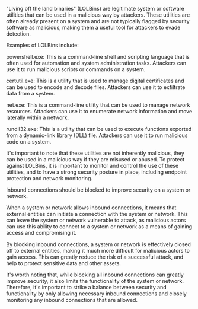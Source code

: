 "Living off the land binaries" (LOLBins) are legitimate system or software utilities that can be used in a malicious way by attackers. These utilities are often already present on a system and are not typically flagged by security software as malicious, making them a useful tool for attackers to evade detection.

Examples of LOLBins include:

powershell.exe: This is a command-line shell and scripting language that is often used for automation and system administration tasks. Attackers can use it to run malicious scripts or commands on a system.

certutil.exe: This is a utility that is used to manage digital certificates and can be used to encode and decode files. Attackers can use it to exfiltrate data from a system.

net.exe: This is a command-line utility that can be used to manage network resources. Attackers can use it to enumerate network information and move laterally within a network.

rundll32.exe: This is a utility that can be used to execute functions exported from a dynamic-link library (DLL) file. Attackers can use it to run malicious code on a system.

It's important to note that these utilities are not inherently malicious, they can be used in a malicious way if they are misused or abused. To protect against LOLBins, it is important to monitor and control the use of these utilities, and to have a strong security posture in place, including endpoint protection and network monitoring.


Inbound connections should be blocked to improve security on a system or network.

When a system or network allows inbound connections, it means that external entities can initiate a connection with the system or network. This can leave the system or network vulnerable to attack, as malicious actors can use this ability to connect to a system or network as a means of gaining access and compromising it.

By blocking inbound connections, a system or network is effectively closed off to external entities, making it much more difficult for malicious actors to gain access. This can greatly reduce the risk of a successful attack, and help to protect sensitive data and other assets.

It's worth noting that, while blocking all inbound connections can greatly improve security, it also limits the functionality of the system or network. Therefore, it's important to strike a balance between security and functionality by only allowing necessary inbound connections and closely monitoring any inbound connections that are allowed.


